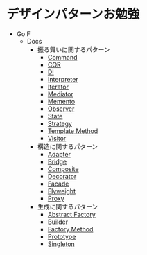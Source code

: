 # デザインパターンお勉強

- Go F
  - Docs
    - 振る舞いに関するパターン
      * [Command](GoF/docs/振る舞いに関するパターン/command.md)
      * [COR](GoF/docs/振る舞いに関するパターン/COR.md)
      * [DI](GoF/docs/振る舞いに関するパターン/DI.md)
      * [Interpreter](GoF/docs/振る舞いに関するパターン/Interpreter.md)
      * [Iterator](GoF/docs/振る舞いに関するパターン/Iterator.md)
      * [Mediator](GoF/docs/振る舞いに関するパターン/Mediator.md)
      * [Memento](GoF/docs/振る舞いに関するパターン/Memento.md)
      * [Observer](GoF/docs/振る舞いに関するパターン/Observer.md)
      * [State](GoF/docs/振る舞いに関するパターン/State.md)
      * [Strategy](GoF/docs/振る舞いに関するパターン/Strategy.md)
      * [Template Method](GoF/docs/振る舞いに関するパターン/TemplateMethod.md)
      * [Visitor](GoF/docs/振る舞いに関するパターン/Visitor.md)
    - 構造に関するパターン
      * [Adapter](GoF/docs/構造に関するパターン/adapter.md)
      * [Bridge](GoF/docs/構造に関するパターン/bridge.md)
      * [Composite](GoF/docs/構造に関するパターン/composite.md)
      * [Decorator](GoF/docs/構造に関するパターン/decorator.md)
      * [Facade](GoF/docs/構造に関するパターン/facade.md)
      * [Flyweight](GoF/docs/構造に関するパターン/flyweight.md)
      * [Proxy](GoF/docs/構造に関するパターン/proxy.md)
    - 生成に関するパターン
      * [Abstract Factory](GoF/docs/生成に関するパターン/abstractFactory.md)
      * [Builder](GoF/docs/生成に関するパターン/builder.md)
      * [Factory Method](GoF/docs/生成に関するパターン/factoryMethod.md)
      * [Prototype](GoF/docs/生成に関するパターン/prototype.md)
      * [Singleton](GoF/docs/生成に関するパターン/singleton.md)
